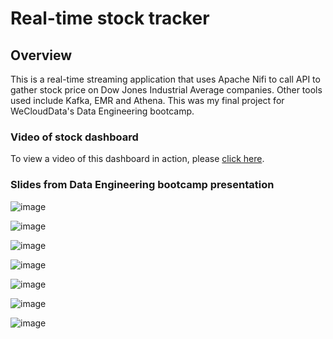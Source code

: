 # Real-time stock tracker
## Overview
This is a real-time streaming application that uses Apache Nifi to call API to gather stock price on Dow Jones Industrial Average companies. Other tools used include Kafka, EMR and Athena. This was my final project for WeCloudData's Data Engineering bootcamp.

### Video of stock dashboard
To view a video of this dashboard in action, please [click here](https://github.com/DElwellGitHub/stock-tracker/assets/26678347/d80b9306-2bb3-4b44-a36e-e7e807db1fa4).

### Slides from Data Engineering bootcamp presentation

![image](https://github.com/DElwellGitHub/stock-tracker/assets/26678347/be4bb137-b3c9-4649-8c20-af8d0dfa578f)

![image](https://github.com/DElwellGitHub/stock-tracker/assets/26678347/7a3fe70a-0b2e-4ac7-be36-87317648806c)

![image](https://github.com/DElwellGitHub/stock-tracker/assets/26678347/a9b3e85a-349f-4827-af82-bc0d20653955)

![image](https://github.com/DElwellGitHub/stock-tracker/assets/26678347/4872df6d-c8ab-41f5-8ebb-8911546a30ad)

![image](https://github.com/DElwellGitHub/stock-tracker/assets/26678347/134a29ec-5843-490b-8515-237f564b4b46)

![image](https://github.com/DElwellGitHub/stock-tracker/assets/26678347/77c9b93c-c914-4dd7-8be9-d928585cce98)

![image](https://github.com/DElwellGitHub/stock-tracker/assets/26678347/6bcc6cd1-0a17-436f-bc65-765f127a3eba)
